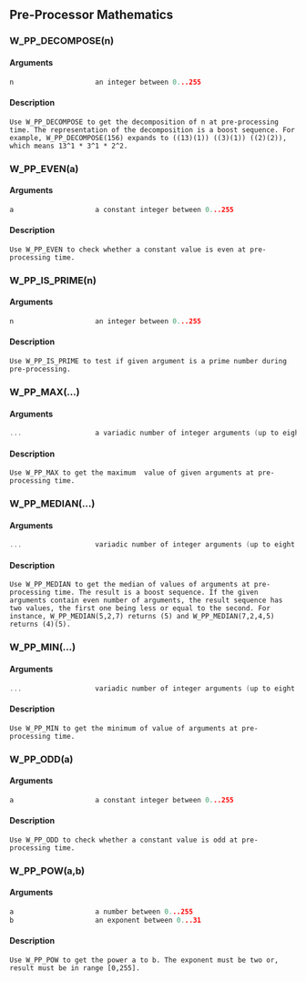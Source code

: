 ## Pre-Processor Mathematics
    
### W_PP_DECOMPOSE(n)
#### Arguments
```C
n                    an integer between 0...255
```
#### Description
    Use W_PP_DECOMPOSE to get the decomposition of n at pre-processing time. The representation of the decomposition is a boost sequence. For example, W_PP_DECOMPOSE(156) expands to ((13)(1)) ((3)(1)) ((2)(2)), which means 13^1 * 3^1 * 2^2.
    
### W_PP_EVEN(a)
#### Arguments
```C
a                    a constant integer between 0...255
```
#### Description
    Use W_PP_EVEN to check whether a constant value is even at pre-processing time.
    
### W_PP_IS_PRIME(n)
#### Arguments
```C
n                    an integer between 0...255
```
#### Description
    Use W_PP_IS_PRIME to test if given argument is a prime number during pre-processing.
    
### W_PP_MAX(...)
#### Arguments
```C
...                  a variadic number of integer arguments (up to eight arguments) between 0...255
```
#### Description
    Use W_PP_MAX to get the maximum  value of given arguments at pre-processing time.
    
### W_PP_MEDIAN(...)
#### Arguments
```C
...                  variadic number of integer arguments (up to eight arguments) between 0...255
```
#### Description
    Use W_PP_MEDIAN to get the median of values of arguments at pre-processing time. The result is a boost sequence. If the given arguments contain even number of arguments, the result sequence has two values, the first one being less or equal to the second. For instance, W_PP_MEDIAN(5,2,7) returns (5) and W_PP_MEDIAN(7,2,4,5) returns (4)(5).
    
### W_PP_MIN(...)
#### Arguments
```C
...                  variadic number of integer arguments (up to eight arguments) between 0...255
```
#### Description
    Use W_PP_MIN to get the minimum of value of arguments at pre-processing time.
    
### W_PP_ODD(a)
#### Arguments
```C
a                    a constant integer between 0...255
```
#### Description
    Use W_PP_ODD to check whether a constant value is odd at pre-processing time.
    
### W_PP_POW(a,b)
#### Arguments
```C
a                    a number between 0...255
b                    an exponent between 0...31
```
#### Description
    Use W_PP_POW to get the power a to b. The exponent must be two or, result must be in range [0,255].
